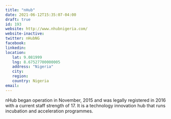 ```yaml
---
title: "nHub"
date: 2021-06-12T15:35:07-04:00
draft: true
id: 193
website: http://www.nhubnigeria.com/
website-inactive: 
twitter: nHubNG
facebook: 
linkedin: 
location: 
   lat: 9.081999
   lng: 8.67527700000005
   address: "Nigeria"
   city: 
   region: 
   country: Nigeria
email: 
---
```

nHub began operation in November, 2015 and was legally registered in 2016 with a current staff strength of 17. It is a technology innovation hub that runs incubation and acceleration programmes.  
